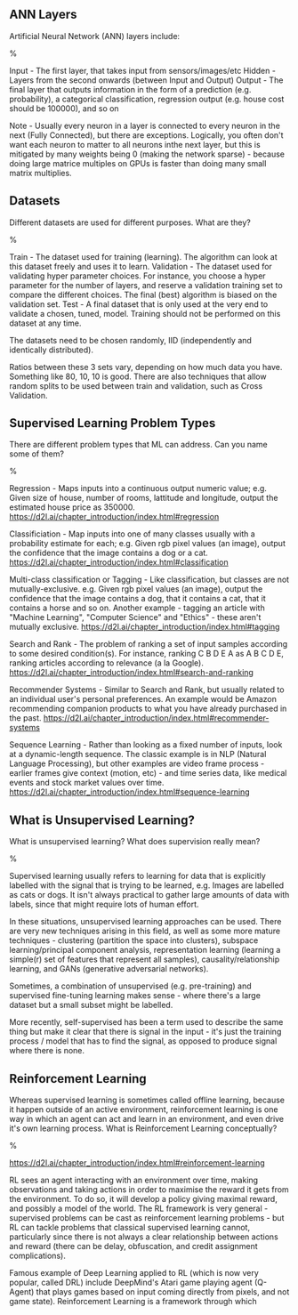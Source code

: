 ## ANN Layers

Artificial Neural Network (ANN) layers include:

%

Input - The first layer, that takes input from sensors/images/etc
Hidden - Layers from the second onwards (between Input and Output)
Output - The final layer that outputs information in the form of a prediction (e.g. probability), a categorical classification, regression output (e.g. house cost should be 100000), and so on

Note - Usually every neuron in a layer is connected to every neuron in the next (Fully Connected), but there are exceptions. Logically, you often don't want each neuron to matter to all neurons inthe next layer, but this is mitigated by many weights being 0 (making the network sparse) - because doing large matrice multiples on GPUs is faster than doing many small matrix multiplies.

## Datasets

Different datasets are used for different purposes. What are they?

%

Train - The dataset used for training (learning). The algorithm can look at this dataset freely and uses it to learn.
Validation - The dataset used for validating hyper parameter choices. For instance, you choose a hyper parameter for the number of layers, and reserve a validation training set to compare the different choices. The final (best) algorithm is biased on the validation set.
Test - A final dataset that is only used at the very end to validate a chosen, tuned, model. Training should not be performed on this dataset at any time.

The datasets need to be chosen randomly, IID (independently and identically distributed).

Ratios between these 3 sets vary, depending on how much data you have. Something like 80, 10, 10 is good. There are also techniques that allow random splits to be used between train and validation, such as Cross Validation.

## Supervised Learning Problem Types

There are different problem types that ML can address. Can you name some of them?

%

Regression - Maps inputs into a continuous output numeric value; e.g. Given size of house, number of rooms, lattitude and longitude, output the estimated house price as 350000. https://d2l.ai/chapter_introduction/index.html#regression 

Classificiation - Map inputs into one of many classes usually with a probability estimate for each; e.g. Given rgb pixel values (an image), output the confidence that the image contains a dog or a cat. https://d2l.ai/chapter_introduction/index.html#classification

Multi-class classification or Tagging - Like classification, but classes are not mutually-exclusive. e.g. Given rgb pixel values (an image), output the confidence that the image contains a dog, that it contains a cat, that it contains a horse and so on. Another example - tagging an article with "Machine Learning", "Computer Science" and "Ethics" - these aren't mutually exclusive. https://d2l.ai/chapter_introduction/index.html#tagging

Search and Rank - The problem of ranking a set of input samples according to some desired condition(s). For instance, ranking C B D E A as A B C D E, ranking articles according to relevance (a la Google). https://d2l.ai/chapter_introduction/index.html#search-and-ranking

Recommender Systems - Similar to Search and Rank, but usually related to an individual user's personal preferences. An example would be Amazon recommending companion products to what you have already purchased in the past. https://d2l.ai/chapter_introduction/index.html#recommender-systems

Sequence Learning - Rather than looking as a fixed number of inputs, look at a dynamic-length sequence. The classic example is in NLP (Natural Language Processing), but other examples are video frame process - earlier frames give context (motion, etc) - and time series data, like medical events and stock market values over time. https://d2l.ai/chapter_introduction/index.html#sequence-learning

## What is Unsupervised Learning?

What is unsupervised learning? What does supervision really mean?

%

Supervised learning usually refers to learning for data that is explicitly labelled with the signal that is trying to be learned, e.g. Images are labelled as cats or dogs. It isn't always practical to gather large amounts of data with labels, since that might require lots of human effort.

In these situations, unsupervised learning approaches can be used. There are very new techniques arising in this field, as well as some more mature techniques - clustering (partition the space into clusters), subspace learning/principal component analysis, representation learning (learning a simple(r) set of features that represent all samples), causality/relationship learning, and GANs (generative adversarial networks).

Sometimes, a combination of unsupervised (e.g. pre-training) and supervised fine-tuning learning makes sense - where there's a large dataset but a small subset might be labelled.

More recently, self-supervised has been a term used to describe the same thing but make it clear that there is signal in the input - it's just the training process / model that has to find the signal, as opposed to produce signal where there is none.

## Reinforcement Learning

Whereas supervised learning is sometimes called offline learning, because it happen outside of an active environment, reinforcement learning is one way in which an agent can act and learn in an environment, and even drive it's own learning process. What is Reinforcement Learning conceptually?

%

https://d2l.ai/chapter_introduction/index.html#reinforcement-learning

RL sees an agent interacting with an environment over time, making observations and taking actions in order to maximise the reward it gets from the environment. To do so, it will develop a policy giving maximal reward, and possibly a model of the world. The RL framework is very general - supervised problems can be cast as reinforcement learning problems - but RL can tackle problems that classical supervised learning cannot, particularly since there is not always a clear relationship between actions and reward (there can be delay, obfuscation, and credit assignment complications). 

Famous example of Deep Learning applied to RL (which is now very popular, called DRL) include DeepMind's Atari game playing agent (Q-Agent) that plays games based on input coming directly from pixels, and not game state). 
Reinforcement Learning is a framework through which 
